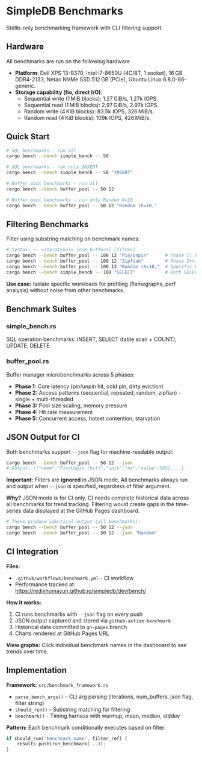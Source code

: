 # SimpleDB Benchmarks

Stdlib-only benchmarking framework with CLI filtering support.

## Hardware

All benchmarks are run on the following hardware

- **Platform**: Dell XPS 13-9370, Intel i7-8650U (4C/8T, 1 socket), 16 GB DDR4-2133, Netac NVMe SSD 512 GB (PCIe), Ubuntu Linux 6.8.0-86-generic.
- **Storage capability (fio, direct I/O)**:
  - Sequential write (1 MiB blocks): 1.27 GiB/s, 1.27k IOPS.
  - Sequential read (1 MiB blocks): 2.97 GiB/s, 2.97k IOPS.
  - Random write (4 KiB blocks): 83.5k IOPS, 326 MiB/s.
  - Random read (4 KiB blocks): 109k IOPS, 426 MiB/s.

## Quick Start

```bash
# SQL benchmarks - run all
cargo bench --bench simple_bench -- 50

# SQL benchmarks - run only INSERT
cargo bench --bench simple_bench -- 50 "INSERT"

# Buffer pool benchmarks - run all
cargo bench --bench buffer_pool -- 50 12

# Buffer pool benchmarks - run only Random K=10
cargo bench --bench buffer_pool -- 50 12 "Random (K=10,"
```

## Filtering Benchmarks

Filter using substring matching on benchmark names:

```bash
# Syntax: -- <iterations> [num_buffers] [filter]
cargo bench --bench buffer_pool -- 100 12 "Pin/Unpin"      # Phase 1: Pin/Unpin only
cargo bench --bench buffer_pool -- 100 12 "Zipfian"        # Phase 2+4: Zipfian tests
cargo bench --bench buffer_pool -- 100 12 "Random (K=10,"  # Specific K value (not K=100)
cargo bench --bench simple_bench -- 100 "SELECT"           # Both SELECT benchmarks
```

**Use case:** Isolate specific workloads for profiling (flamegraphs, perf analysis) without noise from other benchmarks.

## Benchmark Suites

### simple_bench.rs
SQL operation benchmarks: INSERT, SELECT (table scan + COUNT), UPDATE, DELETE

### buffer_pool.rs
Buffer manager microbenchmarks across 5 phases:
- **Phase 1:** Core latency (pin/unpin hit, cold pin, dirty eviction)
- **Phase 2:** Access patterns (sequential, repeated, random, zipfian) - single + multi-threaded
- **Phase 3:** Pool size scaling, memory pressure
- **Phase 4:** Hit rate measurement
- **Phase 5:** Concurrent access, hotset contention, starvation

## JSON Output for CI

Both benchmarks support `--json` flag for machine-readable output:

```bash
cargo bench --bench buffer_pool -- 50 12 --json
# Output: [{"name":"Pin/Unpin (hit)","unit":"ns","value":583},...]
```

**Important:** Filters are **ignored** in JSON mode. All benchmarks always run and output when `--json` is specified, regardless of filter argument.

**Why?** JSON mode is for CI only. CI needs complete historical data across all benchmarks for trend tracking. Filtering would create gaps in the time-series data displayed at the GitHub Pages dashboard.

```bash
# These produce identical output (all benchmarks):
cargo bench --bench buffer_pool -- 50 12 --json
cargo bench --bench buffer_pool -- 50 12 --json "Random"
```

## CI Integration

**Files:**
- `.github/workflows/benchmark.yml` - CI workflow
- Performance tracked at: https://redixhumayun.github.io/simpledb/dev/bench/

**How it works:**
1. CI runs benchmarks with `--json` flag on every push
2. JSON output captured and stored via `github-action-benchmark`
3. Historical data committed to `gh-pages` branch
4. Charts rendered at GitHub Pages URL

**View graphs:** Click individual benchmark names in the dashboard to see trends over time.

## Implementation

**Framework:** `src/benchmark_framework.rs`
- `parse_bench_args()` - CLI arg parsing (iterations, num_buffers, json flag, filter string)
- `should_run()` - Substring matching for filtering
- `benchmark()` - Timing harness with warmup, mean, median, stddev

**Pattern:** Each benchmark conditionally executes based on filter:
```rust
if should_run("benchmark_name", filter_ref) {
    results.push(run_benchmark(...));
}
```